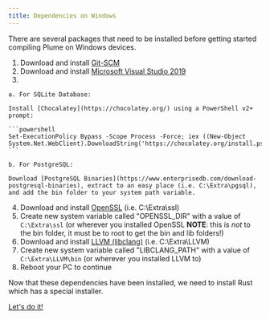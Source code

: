 ```yaml
---
title: Dependencies on Windows
---
```


There are several packages that need to be installed before getting started compiling
Plume on Windows devices.

1. Download and install [Git-SCM](https://git-scm.com/downloads)
2. Download and install [Microsoft Visual Studio 2019](https://visualstudio.microsoft.com/thank-you-downloading-visual-studio/?sku=Community&rel=16)
3. 

    a. For SQLite Database:

    Install [Chocalatey](https://chocolatey.org/) using a PowerShell v2+ prompt:

    ```powershell
    Set-ExecutionPolicy Bypass -Scope Process -Force; iex ((New-Object System.Net.WebClient).DownloadString('https://chocolatey.org/install.ps1'))
    ```

    b. For PostgreSQL:

    Download [PostgreSQL Binaries](https://www.enterprisedb.com/download-postgresql-binaries), extract to an easy place (i.e. C:\Extra\pgsql), and add the bin folder to your system path variable.

4. Download and install [OpenSSL](https://slproweb.com/products/Win32OpenSSL.html) (i.e. C:\Extra\ssl)
5. Create new system variable called "OPENSSL_DIR" with a value of `C:\Extra\ssl` (or wherever you installed OpenSSL **NOTE**: this is _not_ to the bin folder, it must be to root to get the bin and lib folders!)
6. Download and install [LLVM (libclang)](http://releases.llvm.org/9.0.0/LLVM-9.0.0-win64.exe) (i.e. C:\Extra\LLVM)
7. Create new system variable called "LIBCLANG_PATH" with a value of `C:\Extra\LLVM\bin` (or wherever you installed LLVM to)
8. Reboot your PC to continue

Now that these dependencies have been installed, we need to install Rust which has a special installer.

<a class="action" href="/installation/deps/rust">Let's do it!</a>
